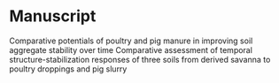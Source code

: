 # Manuscript
Comparative potentials of poultry and pig manure in improving soil aggregate stability over time
Comparative assessment of temporal structure-stabilization responses of three soils from derived savanna to poultry droppings and pig slurry

